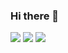 ### Hi there 👋

<a href="#" target="_blank"><img src="https://img.shields.io/badge/Python-3766AB?style=flat-square&logo=Python&logoColor=yellow"/></a> 
<a href="#" target="_blank"><img src="https://img.shields.io/badge/PHP-3766AB?style=flat-square&logo=PHP&logoColor=yellow"/></a>
<a href="#" target="_blank"><img src="https://img.shields.io/badge/GO-11B48A?style=flat-square&logo=GO&logoColor=yellow"/></a>

<!--
https://shields.io/

https://simpleicons.org/

-->
